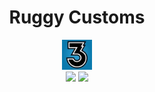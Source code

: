 <div align=center>
<h1>Ruggy Customs</h1>
</div>

<div align=center>
<img src='./assets/rb3logo.webp' width='48px'>
</div>

<div align=center>
<img src='https://img.shields.io/github/last-commit/ruggeryiury/ruggy-customs-projects?color=%23DDD&style=for-the-badge' /> <img src='https://img.shields.io/github/repo-size/ruggeryiury/ruggy-customs-projects?style=for-the-badge' />
</div>